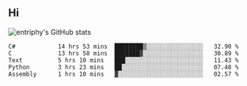## Hi
![entriphy's GitHub stats](https://github-readme-stats.vercel.app/api?username=entriphy&show_icons=true&title_color=2196F3&bg_color=212121&text_color=FAFAFA&hide_border=true)
<!--START_SECTION:waka-->

```text
C#            14 hrs 53 mins  ████████▒░░░░░░░░░░░░░░░░   32.90 %
C             13 hrs 58 mins  ███████▓░░░░░░░░░░░░░░░░░   30.89 %
Text          5 hrs 10 mins   ███░░░░░░░░░░░░░░░░░░░░░░   11.43 %
Python        3 hrs 23 mins   ██░░░░░░░░░░░░░░░░░░░░░░░   07.48 %
Assembly      1 hrs 10 mins   ▓░░░░░░░░░░░░░░░░░░░░░░░░   02.57 %
```

<!--END_SECTION:waka-->
